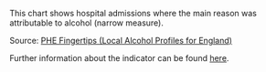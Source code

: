 This chart shows hospital admissions where the main reason was attributable to alcohol (narrow measure).

Source: [PHE Fingertips (Local Alcohol Profiles for England)](https://fingertips.phe.org.uk/profile/local-alcohol-profiles)

Further information about the indicator can be found [here](https://fingertips.phe.org.uk/search/91414).

